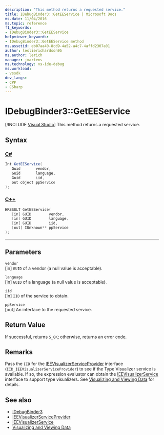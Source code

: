 ```yaml
---
description: "This method returns a requested service."
title: IDebugBinder3::GetEEService | Microsoft Docs
ms.date: 11/04/2016
ms.topic: reference
f1_keywords:
- IDebugBinder3::GetEEService
helpviewer_keywords:
- IDebugBinder3::GetEEService method
ms.assetid: eb07aa40-8cd9-4a52-a4c7-4affd2307a01
author: leslierichardson95
ms.author: lerich
manager: jmartens
ms.technology: vs-ide-debug
ms.workload:
- vssdk
dev_langs:
- CPP
- CSharp
---
```

# IDebugBinder3::GetEEService

 [!INCLUDE [Visual Studio](~/includes/applies-to-version/vs-windows-only.md)]
This method returns a requested service.

## Syntax

### [C#](#tab/csharp)
```csharp
Int GetEEService(
   Guid       vendor,
   Guid       language,
   Guid       iid,
   out object ppService
);
```
### [C++](#tab/cpp)
```cpp
HRESULT GetEEService(
   [in] GUID        vendor,
   [in] GUID        language,
   [in] GUID        iid,
   [out] IUnknown** ppService
);
```
---

## Parameters
`vendor`\
[in] `GUID` of a vendor (a null value is acceptable).

`language`\
[in] `GUID` of a language (a null value is acceptable).

`iid`\
[in] `IID` of the service to obtain.

`ppService`\
[out] An interface to the requested service.

## Return Value
 If successful, returns `S_OK`; otherwise, returns an error code.

## Remarks
 Pass the `IID` for the [IEEVisualizerServiceProvider](../../../extensibility/debugger/reference/ieevisualizerserviceprovider.md) interface (`IID_IEEVisualizerServiceProvider`) to see if the Type Visualizer service is available. If so, the expression evaluator can obtain the [IEEVisualizerService](../../../extensibility/debugger/reference/ieevisualizerservice.md) interface to support type visualizers. See [Visualizing and Viewing Data](../../../extensibility/debugger/visualizing-and-viewing-data.md) for details.

## See also
- [IDebugBinder3](../../../extensibility/debugger/reference/idebugbinder3.md)
- [IEEVisualizerServiceProvider](../../../extensibility/debugger/reference/ieevisualizerserviceprovider.md)
- [IEEVisualizerService](../../../extensibility/debugger/reference/ieevisualizerservice.md)
- [Visualizing and Viewing Data](../../../extensibility/debugger/visualizing-and-viewing-data.md)
